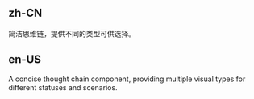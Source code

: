 ## zh-CN

简洁思维链，提供不同的类型可供选择。

## en-US

A concise thought chain component, providing multiple visual types for different statuses and scenarios.
